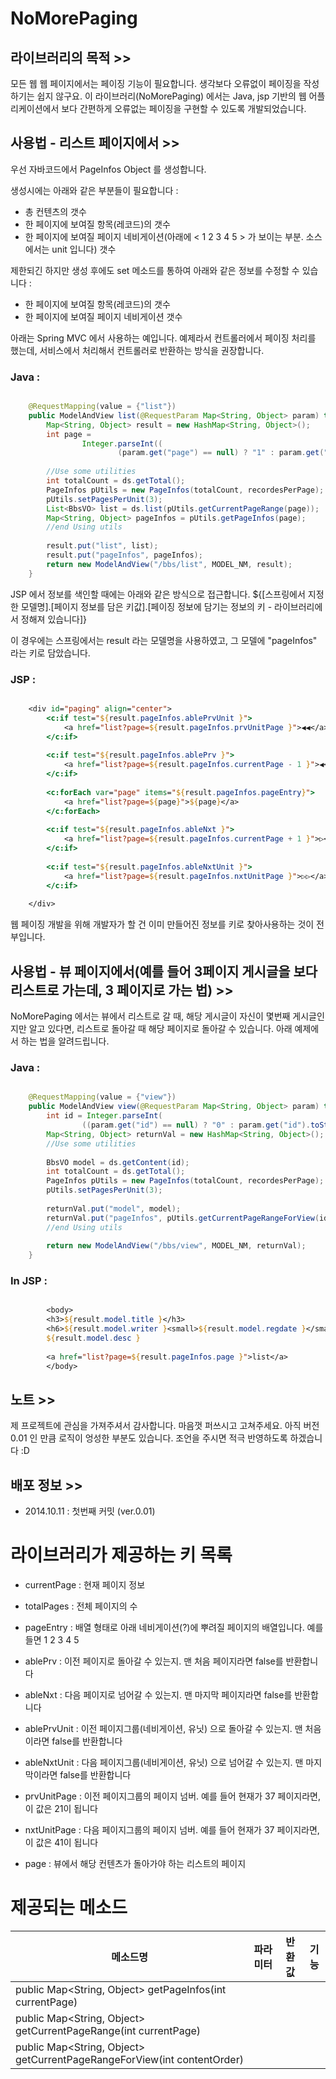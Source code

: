 NoMorePaging
============

## 라이브러리의 목적 >>

 모든 웹 웹 페이지에서는 페이징 기능이 필요합니다. 생각보다 오류없이 페이징을 작성하기는 쉽지 않구요.
이 라이브러리(NoMorePaging) 에서는 Java, jsp 기반의 웹 어플리케이션에서 보다 간편하게 오류없는
페이징을 구현할 수 있도록 개발되었습니다. 


## 사용법 - 리스트 페이지에서 >>

우선 자바코드에서 PageInfos Object 를 생성합니다.

생성시에는 아래와 같은 부분들이 필요합니다 :
- 총 컨텐츠의 갯수 
- 한 페이지에 보여질 항목(레코드)의 갯수 
- 한 페이지에 보여질 페이지 네비게이션(아래에 < 1 2 3 4 5 > 가 보이는 부분. 소스에서는 unit 입니다) 갯수 

제한되긴 하지만 생성 후에도 set 메소드를 통하여 아래와 같은 정보를 수정할 수 있습니다 :
- 한 페이지에 보여질 항목(레코드)의 갯수 
- 한 페이지에 보여질 페이지 네비게이션 갯수 

아래는 Spring MVC 에서 사용하는 예입니다. 예제라서 컨트롤러에서 페이징 처리를 했는데,
서비스에서 처리해서 컨트롤러로 반환하는 방식을 권장합니다. 

### Java :

``` java

	@RequestMapping(value = {"list"})
	public ModelAndView list(@RequestParam Map<String, Object> param) throws Exception{
		Map<String, Object> result = new HashMap<String, Object>();
		int page = 
				Integer.parseInt((
						(param.get("page") == null) ? "1" : param.get("page").toString()));
		
		//Use some utilities
		int totalCount = ds.getTotal();
		PageInfos pUtils = new PageInfos(totalCount, recordesPerPage);
		pUtils.setPagesPerUnit(3);
		List<BbsVO> list = ds.list(pUtils.getCurrentPageRange(page));
		Map<String, Object> pageInfos = pUtils.getPageInfos(page);
		//end Using utils
		
		result.put("list", list);
		result.put("pageInfos", pageInfos);
		return new ModelAndView("/bbs/list", MODEL_NM, result);
	}

```

 JSP 에서 정보를 색인할 때에는 아래와 같은 방식으로 접근합니다.
 ${[스프링에서 지정한 모델명].[페이지 정보를 담은 키값].[페이징 정보에 담기는 정보의 키 - 라이브러리에서 정해져 있습니다]}
 
 이 경우에는 스프링에서는 result 라는 모델명을 사용하였고, 그 모델에 "pageInfos" 라는 키로 담았습니다.


### JSP :

```jsp

	<div id="paging" align="center">
		<c:if test="${result.pageInfos.ablePrvUnit }">
			<a href="list?page=${result.pageInfos.prvUnitPage }">◀◀︎</a>
		</c:if>
	
		<c:if test="${result.pageInfos.ablePrv }">
			<a href="list?page=${result.pageInfos.currentPage - 1 }">◀︎</a>
		</c:if>
		
		<c:forEach var="page" items="${result.pageInfos.pageEntry}">
			<a href="list?page=${page}">${page}</a>
		</c:forEach>
		
		<c:if test="${result.pageInfos.ableNxt }">
			<a href="list?page=${result.pageInfos.currentPage + 1 }">▷</a>
		</c:if>
		
		<c:if test="${result.pageInfos.ableNxtUnit }">
			<a href="list?page=${result.pageInfos.nxtUnitPage }">▷▷</a>
		</c:if>
		
	</div>

```

웹 페이징 개발을 위해 개발자가 할 건 이미 만들어진 정보를 키로 찾아사용하는 것이 전부입니다.


## 사용법 - 뷰 페이지에서(예를 들어 3페이지 게시글을 보다 리스트로 가는데, 3 페이지로 가는 법) >>

 NoMorePaging 에서는 뷰에서 리스트로 갈 때, 해당 게시글이 자신이 몇번째 게시글인지만 알고 있다면,
 리스트로 돌아갈 때 해당 페이지로 돌아갈 수 있습니다. 
 아래 예제에서 하는 법을 알려드립니다. 

### Java :

``` java

	@RequestMapping(value = {"view"})
	public ModelAndView view(@RequestParam Map<String, Object> param) throws Exception {
		int id = Integer.parseInt(
				((param.get("id") == null) ? "0" : param.get("id").toString()));
		Map<String, Object> returnVal = new HashMap<String, Object>();
		//Use some utilities
		
		BbsVO model = ds.getContent(id);
		int totalCount = ds.getTotal();
		PageInfos pUtils = new PageInfos(totalCount, recordesPerPage);
		pUtils.setPagesPerUnit(3);
		
		returnVal.put("model", model);
		returnVal.put("pageInfos", pUtils.getCurrentPageRangeForView(id));
		//end Using utils		
		
		return new ModelAndView("/bbs/view", MODEL_NM, returnVal);
	}

```

### In JSP :

``` jsp

		<body>
		<h3>${result.model.title }</h3>
		<h6>${result.model.writer }<small>${result.model.regdate }</small></h6>
		${result.model.desc }
		
		<a href="list?page=${result.pageInfos.page }">list</a>
		</body>

```


## 노트 >>

제 프로젝트에 관심을 가져주셔서 감사합니다. 마음껏 퍼쓰시고 고쳐주세요.
아직 버전 0.01 인 만큼 로직이 엉성한 부분도 있습니다. 
조언을 주시면 적극 반영하도록 하겠습니다 :D 


## 배포 정보 >>

- 2014.10.11 : 첫번째 커밋 (ver.0.01)


# 라이브러리가 제공하는 키 목록 

- currentPage : 현재 페이지 정보
- totalPages  : 전체 페이지의 수 
- pageEntry   : 배열 형태로 아래 네비게이션(?)에 뿌려질 페이지의 배열입니다. 예를 들면 1 2 3 4 5 
- ablePrv	  : 이전 페이지로 돌아갈 수 있는지. 맨 처음 페이지라면 false를 반환합니다
- ableNxt	  : 다음 페이지로 넘어갈 수 있는지. 맨 마지막 페이지라면 false를 반환합니다
- ablePrvUnit : 이전 페이지그룹(네비게이션, 유닛) 으로 돌아갈 수 있는지. 맨 처음이라면 false를 반환합니다
- ableNxtUnit : 다음 페이지그룹(네비게이션, 유닛) 으로 넘어갈 수 있는지. 맨 마지막이라면 false를 반환합니다
- prvUnitPage : 이전 페이지그룹의 페이지 넘버. 예를 들어 현재가 37 페이지라면, 이 값은 21이 됩니다
- nxtUnitPage : 다음 페이지그룹의 페이지 넘버. 예를 들어 현재가 37 페이지라면, 이 값은 41이 됩니다

- page		  : 뷰에서 해당 컨텐츠가 돌아가야 하는 리스트의 페이지 

# 제공되는 메소드

| 메소드명 | 파라미터 | 반환값 | 기능 |
|--------|--------|------|-----|
|public Map<String, Object> getPageInfos(int currentPage)| | | |
|public Map<String, Object> getCurrentPageRange(int currentPage)|| | | |
|public Map<String, Object> getCurrentPageRangeForView(int contentOrder)| | | |